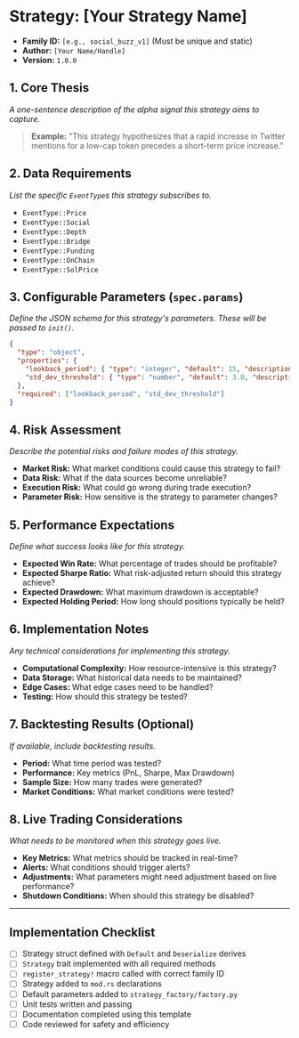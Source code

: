 # Strategy: [Your Strategy Name]
- **Family ID:** `[e.g., social_buzz_v1]` (Must be unique and static)
- **Author:** `[Your Name/Handle]`
- **Version:** `1.0.0`

## 1. Core Thesis
*A one-sentence description of the alpha signal this strategy aims to capture.*
> **Example:** "This strategy hypothesizes that a rapid increase in Twitter mentions for a low-cap token precedes a short-term price increase."

## 2. Data Requirements
*List the specific `EventType`s this strategy subscribes to.*
- `EventType::Price`
- `EventType::Social`
- `EventType::Depth`
- `EventType::Bridge`
- `EventType::Funding`
- `EventType::OnChain`
- `EventType::SolPrice`

## 3. Configurable Parameters (`spec.params`)
*Define the JSON schema for this strategy's parameters. These will be passed to `init()`.*
```json
{
  "type": "object",
  "properties": {
    "lookback_period": { "type": "integer", "default": 15, "description": "Lookback period in minutes for mention velocity." },
    "std_dev_threshold": { "type": "number", "default": 3.0, "description": "Number of standard deviations to trigger a buy signal." }
  },
  "required": ["lookback_period", "std_dev_threshold"]
}
```

## 4. Risk Assessment
*Describe the potential risks and failure modes of this strategy.*
- **Market Risk:** What market conditions could cause this strategy to fail?
- **Data Risk:** What if the data sources become unreliable?
- **Execution Risk:** What could go wrong during trade execution?
- **Parameter Risk:** How sensitive is the strategy to parameter changes?

## 5. Performance Expectations
*Define what success looks like for this strategy.*
- **Expected Win Rate:** What percentage of trades should be profitable?
- **Expected Sharpe Ratio:** What risk-adjusted return should this strategy achieve?
- **Expected Drawdown:** What maximum drawdown is acceptable?
- **Expected Holding Period:** How long should positions typically be held?

## 6. Implementation Notes
*Any technical considerations for implementing this strategy.*
- **Computational Complexity:** How resource-intensive is this strategy?
- **Data Storage:** What historical data needs to be maintained?
- **Edge Cases:** What edge cases need to be handled?
- **Testing:** How should this strategy be tested?

## 7. Backtesting Results (Optional)
*If available, include backtesting results.*
- **Period:** What time period was tested?
- **Performance:** Key metrics (PnL, Sharpe, Max Drawdown)
- **Sample Size:** How many trades were generated?
- **Market Conditions:** What market conditions were tested?

## 8. Live Trading Considerations
*What needs to be monitored when this strategy goes live.*
- **Key Metrics:** What metrics should be tracked in real-time?
- **Alerts:** What conditions should trigger alerts?
- **Adjustments:** What parameters might need adjustment based on live performance?
- **Shutdown Conditions:** When should this strategy be disabled?

---

## Implementation Checklist
- [ ] Strategy struct defined with `Default` and `Deserialize` derives
- [ ] `Strategy` trait implemented with all required methods
- [ ] `register_strategy!` macro called with correct family ID
- [ ] Strategy added to `mod.rs` declarations
- [ ] Default parameters added to `strategy_factory/factory.py`
- [ ] Unit tests written and passing
- [ ] Documentation completed using this template
- [ ] Code reviewed for safety and efficiency
